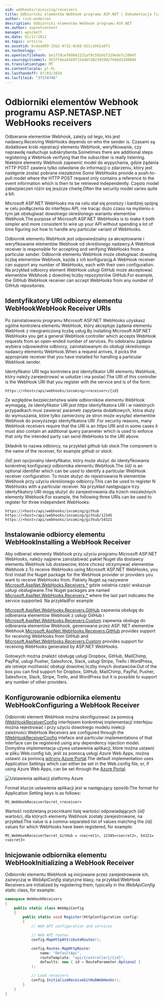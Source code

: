 ```yaml
---
uid: webhooks/receiving/receivers
title: Odbiorniki elementów Webhook programu ASP.NET | Dokumentacja firmy Microsoft
author: rick-anderson
description: Odbiorniki elementów Webhook programu ASP.NET
ms.author: aspnetcontent
manager: wpickett
ms.date: 01/17/2012
ms.topic: article
ms.assetid: 6cdea089-15b2-4732-8c68-921ca561a8f1
ms.technology: ''
ms.openlocfilehash: be1f7dcef60642231af9c593eb7329ede7c2094f
ms.sourcegitcommit: 953ff9ea4369f154d6fd0239599279ddd3280009
ms.translationtype: MT
ms.contentlocale: pl-PL
ms.lasthandoff: 07/03/2018
ms.locfileid: "37374746"
---
```

# <a name="aspnet-webhooks-receivers"></a><span data-ttu-id="af828-103">Odbiorniki elementów Webhook programu ASP.NET</span><span class="sxs-lookup"><span data-stu-id="af828-103">ASP.NET WebHooks receivers</span></span>

<span data-ttu-id="af828-104">Odbieranie elementów Webhook, zależy od tego, kto jest nadawcy.</span><span class="sxs-lookup"><span data-stu-id="af828-104">Receiving WebHooks depends on who the sender is.</span></span> <span data-ttu-id="af828-105">Czasami są dodatkowe kroki rejestracji elementu WebHook, weryfikowanie, czy naprawdę nasłuchuje subskrybenta.</span><span class="sxs-lookup"><span data-stu-id="af828-105">Sometimes there are additional steps registering a WebHook verifying that the subscriber is really listening.</span></span> <span data-ttu-id="af828-106">Niektóre elementy Webhook zapewnić model do wypychania, gdzie żądania HTTP POST zawiera tylko odwołanie do informacji o zdarzeniu, który jest następnie zostać pobrane niezależnie.</span><span class="sxs-lookup"><span data-stu-id="af828-106">Some WebHooks provide a push-to-pull model where the HTTP POST request only contains a reference to the event information which is then to be retrieved independently.</span></span> <span data-ttu-id="af828-107">Często model zabezpieczeń różni się jeszcze chwilę.</span><span class="sxs-lookup"><span data-stu-id="af828-107">Often the security model varies quite a bit.</span></span>

<span data-ttu-id="af828-108">Microsoft ASP.NET WebHooks ma na celu stał się prostszy i bardziej spójną w celu podłączenia do interfejsu API, nie tracąc dużo czasu na myśleniu o tym jak obsługiwać dowolnego określonego wariantu elementów Webhook.</span><span class="sxs-lookup"><span data-stu-id="af828-108">The purpose of Microsoft ASP.NET WebHooks is to make it both simpler and more consistent to wire up your API without spending a lot of time figuring out how to handle any particular variant of WebHooks.</span></span>

<span data-ttu-id="af828-109">Odbiornik elementu WebHook jest odpowiedzialny za akceptowanie i weryfikowanie elementów Webhook od określonego nadawcy.</span><span class="sxs-lookup"><span data-stu-id="af828-109">A WebHook receiver is responsible for accepting and verifying WebHooks from a particular sender.</span></span> <span data-ttu-id="af828-110">Odbiornik elementu WebHook może obsługiwać dowolną liczbę elementów Webhook, każda z ich konfiguracją.</span><span class="sxs-lookup"><span data-stu-id="af828-110">A WebHook receiver can support any number of WebHooks, each with their own configuration.</span></span> <span data-ttu-id="af828-111">Na przykład odbiorcy element WebHook usługi GitHub może akceptować elementów Webhook z dowolnej liczby repozytoriów GitHub.</span><span class="sxs-lookup"><span data-stu-id="af828-111">For example, the GitHub WebHook receiver can accept WebHooks from any number of GitHub repositories.</span></span>

## <a name="webhook-receiver-uris"></a><span data-ttu-id="af828-112">Identyfikatory URI odbiorcy elementu WebHook</span><span class="sxs-lookup"><span data-stu-id="af828-112">WebHook Receiver URIs</span></span>

<span data-ttu-id="af828-113">Po zainstalowaniu programu Microsoft ASP.NET WebHooks uzyskasz ogólne kontrolera elementu WebHook, który akceptuje żądania elementu WebHook z nieograniczoną liczbę usług.</span><span class="sxs-lookup"><span data-stu-id="af828-113">By installing Microsoft ASP.NET WebHooks you get a general WebHook controller which accepts WebHook requests from an open-ended number of services.</span></span> <span data-ttu-id="af828-114">Po odebraniu żądania wybiera odpowiednie odbiorcy, zainstalowanym do obsługi określonego nadawcy elementu WebHook.</span><span class="sxs-lookup"><span data-stu-id="af828-114">When a request arrives, it picks the appropriate receiver that you have installed for handling a particular WebHook sender.</span></span>

<span data-ttu-id="af828-115">Identyfikator URI tego kontrolera jest identyfikator URI elementu WebHook, który należy zarejestrować w usłudze i ma postać:</span><span class="sxs-lookup"><span data-stu-id="af828-115">The URI of this controller is the WebHook URI that you register with the service and is of the form:</span></span>

```
https://<host>/api/webhooks/incoming/<receiver>/{id}
```

<span data-ttu-id="af828-116">Ze względów bezpieczeństwa wiele odbiorników elementu WebHook wymagają, że identyfikator URI jest *https* identyfikatora URI i w niektórych przypadkach musi zawierać parametr zapytania dodatkowych, która służy do wymuszania, które tylko zamierzony ze stron może wysyłać elementów Webhook do powyższego identyfikatora URI .</span><span class="sxs-lookup"><span data-stu-id="af828-116">For security reasons, many WebHook receivers require that the URI is an *https* URI and in some cases it must also contain an additional query parameter which is used to enforce that only the intended party can send WebHooks to the URI above.</span></span>

<span data-ttu-id="af828-117"><em> <receiver> </em> Składnik to nazwa odbiorcy, na przykład <em>github</em> lub <em>slack</em>.</span><span class="sxs-lookup"><span data-stu-id="af828-117">The <em><receiver></em> component is the name of the receiver, for example <em>github</em> or <em>slack</em>.</span></span>

<span data-ttu-id="af828-118">*{Id}* jest opcjonalny identyfikator, który może służyć do identyfikowania konkretnej konfiguracji odbiornika elementu WebHook.</span><span class="sxs-lookup"><span data-stu-id="af828-118">The *{id}* is an optional identifier which can be used to identify a particular WebHook receiver configuration.</span></span> <span data-ttu-id="af828-119">To może służyć do rejestrowania N elementów Webhook przy użyciu określonego odbiorcy.</span><span class="sxs-lookup"><span data-stu-id="af828-119">This can be used to register N WebHooks with a particular receiver.</span></span> <span data-ttu-id="af828-120">Na przykład następujące trzy identyfikatory URI mogą służyć do zarejestrowania dla trzech niezależnych elementy Webhook:</span><span class="sxs-lookup"><span data-stu-id="af828-120">For example, the following three URIs can be used to register for three independent WebHooks:</span></span>

```
https://<host>/api/webhooks/incoming/github
https://<host>/api/webhooks/incoming/github/12345
https://<host>/api/webhooks/incoming/github/54321
```

## <a name="installing-a-webhook-receiver"></a><span data-ttu-id="af828-121">Instalowanie odbiorcy elementu WebHook</span><span class="sxs-lookup"><span data-stu-id="af828-121">Installing a WebHook Receiver</span></span>

<span data-ttu-id="af828-122">Aby odbierać elementy Webhook przy użyciu programu Microsoft ASP.NET WebHooks, należy najpierw zainstalować pakiet Nuget dla dostawcy elementu WebHook lub dostawców, które chcesz otrzymywać elementów Webhook z.</span><span class="sxs-lookup"><span data-stu-id="af828-122">To receive WebHooks using Microsoft ASP.NET WebHooks, you first install the Nuget package for the WebHook provider or providers you want to receive WebHooks from.</span></span> <span data-ttu-id="af828-123">Pakiety Nuget są nazywane [Microsoft.AspNet.WebHooks.Receivers.\*](https://www.nuget.org/packages?q=Microsoft.AspNet.WebHooks.Receivers) gdzie ostatnia część wskazuje usługi obsługiwane.</span><span class="sxs-lookup"><span data-stu-id="af828-123">The Nuget packages are named [Microsoft.AspNet.WebHooks.Receivers.\*](https://www.nuget.org/packages?q=Microsoft.AspNet.WebHooks.Receivers) where the last part indicates the service supported.</span></span> <span data-ttu-id="af828-124">Na przykład</span><span class="sxs-lookup"><span data-stu-id="af828-124">For example</span></span>

<span data-ttu-id="af828-125">[Microsoft.AspNet.WebHooks.Receivers.GitHub](https://www.nuget.org/packages?q=Microsoft.AspNet.WebHooks.Receivers.GitHub) zapewnia obsługę do odbierania elementów Webhook z usługi GitHub i [Microsoft.AspNet.WebHooks.Receivers.Custom](https://www.nuget.org/packages?q=Microsoft.AspNet.WebHooks.Receivers.Custom) zapewnia obsługę do odbierania elementów Webhook, generowane przez ASP. NET elementów Webhook.</span><span class="sxs-lookup"><span data-stu-id="af828-125">[Microsoft.AspNet.WebHooks.Receivers.GitHub](https://www.nuget.org/packages?q=Microsoft.AspNet.WebHooks.Receivers.GitHub) provides support for receiving WebHooks from GitHub and [Microsoft.AspNet.WebHooks.Receivers.Custom](https://www.nuget.org/packages?q=Microsoft.AspNet.WebHooks.Receivers.Custom) provides support for receiving WebHooks generated by ASP.NET WebHooks.</span></span>

<span data-ttu-id="af828-126">Gotowych można znaleźć obsługę usługi Dropbox, GitHub, MailChimp, PayPal, usługi Pusher, Salesforce, Slack, usługi Stripe, Trello i WordPress, ale istnieje możliwość obsługi dowolnej liczby innych dostawców.</span><span class="sxs-lookup"><span data-stu-id="af828-126">Out of the box you can find support for Dropbox, GitHub, MailChimp, PayPal, Pusher, Salesforce, Slack, Stripe, Trello, and WordPress but it is possible to support any number of other providers.</span></span>

## <a name="configuring-a-webhook-receiver"></a><span data-ttu-id="af828-127">Konfigurowanie odbiornika elementu WebHook</span><span class="sxs-lookup"><span data-stu-id="af828-127">Configuring a WebHook Receiver</span></span>

<span data-ttu-id="af828-128">Odbiorniki element WebHook można skonfigurować za pomocą [IWebHookReceiverConfig](https://github.com/aspnet/WebHooks/blob/master/src/Microsoft.AspNet.WebHooks.Receivers/WebHooks/IWebHookReceiverConfig.cs) interfejsem konkretnej implementacji interfejsu można rejestrować i przy użyciu dowolnego modelu iniekcji zależności.</span><span class="sxs-lookup"><span data-stu-id="af828-128">WebHook Receivers are configured through the [IWebHookReceiverConfig](https://github.com/aspnet/WebHooks/blob/master/src/Microsoft.AspNet.WebHooks.Receivers/WebHooks/IWebHookReceiverConfig.cs) inteface and particular implementations of that interface can be registered using any dependency injection model.</span></span> <span data-ttu-id="af828-129">Domyślna implementacja używa ustawienia aplikacji, które można ustawić w pliku Web.config lub, jeśli za pomocą usługi Azure Web Apps, można ustawić za pomocą [witryny Azure Portal](https://portal.azure.com/).</span><span class="sxs-lookup"><span data-stu-id="af828-129">The default implementation uses Application Settings which can either be set in the Web.config file, or, if using Azure Web Apps, can be set through the [Azure Portal](https://portal.azure.com/).</span></span>

![Ustawienia aplikacji platformy Azure](_static/AzureAppSettings.png)

<span data-ttu-id="af828-131">Format klucze ustawienia aplikacji jest w następujący sposób:</span><span class="sxs-lookup"><span data-stu-id="af828-131">The format for Application Setting keys is as follows:</span></span>

```
MS_WebHookReceiverSecret_<receiver>
```

<span data-ttu-id="af828-132">Wartość rozdzielaną przecinkami listę wartości odpowiadających *{id}* wartości, dla których elementy Webhook zostały zarejestrowane, na przykład:</span><span class="sxs-lookup"><span data-stu-id="af828-132">The value is a comma-separated list of values matching the *{id}* values for which WebHooks have been registered, for example:</span></span>

```
MS_WebHookReceiverSecret_GitHub = <secret1>, 12345=<secret2>, 54321=<secret3>
```

## <a name="initializing-a-webhook-receiver"></a><span data-ttu-id="af828-133">Inicjowanie odbiornika elementu WebHook</span><span class="sxs-lookup"><span data-stu-id="af828-133">Initializing a WebHook Receiver</span></span>

<span data-ttu-id="af828-134">Odbiorniki elementu WebHook są inicjowane przez zarejestrowanie ich, zazwyczaj w *WebApiConfig* statyczne klasy, na przykład:</span><span class="sxs-lookup"><span data-stu-id="af828-134">WebHook Receivers are initialized by registering them, typically in the *WebApiConfig* static class, for example:</span></span>

```csharp
namespace WebHookReceivers
{
    public static class WebApiConfig
    {
        public static void Register(HttpConfiguration config)
        {
            // Web API configuration and services

            // Web API routes
            config.MapHttpAttributeRoutes();

            config.Routes.MapHttpRoute(
                name: "DefaultApi",
                routeTemplate: "api/{controller}/{id}",
                defaults: new { id = RouteParameter.Optional }
            );

            // Load receivers
            config.InitializeReceiveGitHubWebHooks();
        }
    }
}
```
